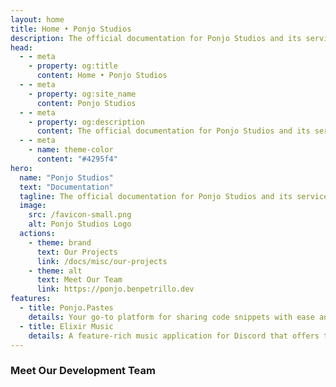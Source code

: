 ```yaml
---
layout: home
title: Home • Ponjo Studios
description: The official documentation for Ponjo Studios and its services. A development team committed to building innovative software.
head:
  - - meta
    - property: og:title
      content: Home • Ponjo Studios
  - - meta
    - property: og:site_name
      content: Ponjo Studios
  - - meta
    - property: og:description
      content: The official documentation for Ponjo Studios and its services. A development team committed to building innovative software.
  - - meta
    - name: theme-color
      content: "#4295f4"
hero:
  name: "Ponjo Studios"
  text: "Documentation"
  tagline: The official documentation for Ponjo Studios and its services. A development team committed to building innovative software.
  image:
    src: /favicon-small.png
    alt: Ponjo Studios Logo
  actions:
    - theme: brand
      text: Our Projects
      link: /docs/misc/our-projects
    - theme: alt
      text: Meet Our Team
      link: https://ponjo.benpetrillo.dev
features:
  - title: Ponjo.Pastes
    details: Your go-to platform for sharing code snippets with ease and efficiency. Join the community that offers a seamless experience to store, manage, and share your code in a few clicks.
  - title: Elixir Music
    details: A feature-rich music application for Discord that offers the ability to play tracks, playlists, and more to your Discord voice channels. Create custom playlists and use our interactive API.
---
```


<script setup>
import { VPTeamMembers } from "vitepress/theme";

const members = [
  {
    avatar: "https://avatars.githubusercontent.com/u/66958528?v=4",
    name: "Ben Petrillo",
    title: "Creator & Lead Software Engineer",
    sponsor: "https://www.paypal.com/paypalme/benpetrillo",
    actionText: "Support Me",
    links: [
      { icon: "github", link: "https://github.com/benjaspet" },
      { icon: "linkedin", link: "https://www.linkedin.com/in/ben-petrillo/" },
      { icon: { svg: '<svg aria-hidden="true" focusable="false" data-prefix="fas" data-icon="copy" class="svg-inline--fa fa-copy " role="img" xmlns="http://www.w3.org/2000/svg" viewBox="0 0 448 512"><path fill="currentColor" d="M208 0H332.1c12.7 0 24.9 5.1 33.9 14.1l67.9 67.9c9 9 14.1 21.2 14.1 33.9V336c0 26.5-21.5 48-48 48H208c-26.5 0-48-21.5-48-48V48c0-26.5 21.5-48 48-48zM48 128h80v64H64V448H256V416h64v48c0 26.5-21.5 48-48 48H48c-26.5 0-48-21.5-48-48V176c0-26.5 21.5-48 48-48z"></path></svg>' }, link: "https://benpetrillo.dev" }
      

    ]
  },
  {
    avatar: "https://avatars.githubusercontent.com/u/27646710?v=4",
    name: "Magix (KingRainbow44)",
    title: "Software Engineer, Elixir Music",
    sponsor: "https://ko-fi.com/kingrainbow44",
    actionText: "Support Me",
    links: [
      { icon: "github", link: "https://github.com/kingrainbow44" },
      { icon: "discord", link: "https://discord.com/users/252090676068614145" }
    ]
  }
]
</script>

### Meet Our Development Team

<VPTeamMembers size="small" :members="members" />